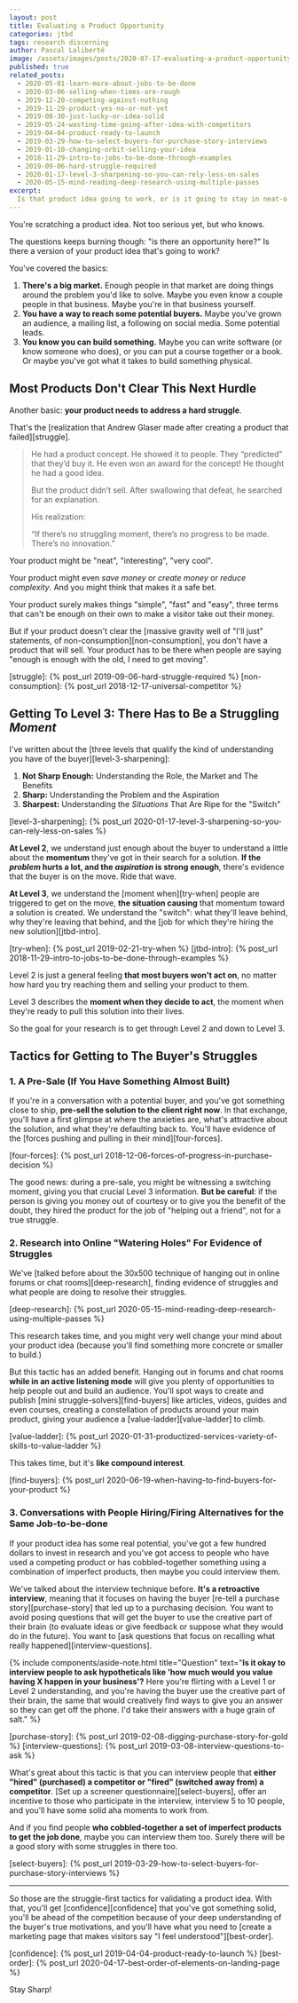 ```yaml
---
layout: post
title: Evaluating a Product Opportunity
categories: jtbd
tags: research discerning
author: Pascal Laliberté
image: /assets/images/posts/2020-07-17-evaluating-a-product-opportunity.jpg
published: true
related_posts:
  - 2020-05-01-learn-more-about-jobs-to-be-done
  - 2020-03-06-selling-when-times-are-rough
  - 2019-12-20-competing-against-nothing
  - 2019-11-29-product-yes-no-or-not-yet
  - 2019-08-30-just-lucky-or-idea-solid
  - 2019-05-24-wasting-time-going-after-idea-with-competitors
  - 2019-04-04-product-ready-to-launch
  - 2019-03-29-how-to-select-buyers-for-purchase-story-interviews
  - 2019-01-10-changing-orbit-selling-your-idea
  - 2018-11-29-intro-to-jobs-to-be-done-through-examples
  - 2019-09-06-hard-struggle-required
  - 2020-01-17-level-3-sharpening-so-you-can-rely-less-on-sales
  - 2020-05-15-mind-reading-deep-research-using-multiple-passes
excerpt:
  Is that product idea going to work, or is it going to stay in neat-o land? To know for sure, you gotta find some struggling moments. Here are a few struggle-first tactics for evaluating a product opportunity.
---
```


You're scratching a product idea. Not too serious yet, but who knows.

The questions keeps burning though: "is there an opportunity here?" Is there a version of your product idea that's going to work?

You've covered the basics:

1. **There's a big market.** Enough people in that market are doing things around the problem you'd like to solve. Maybe you even know a couple people in that business. Maybe you're in that business yourself.
2. **You have a way to reach some potential buyers.** Maybe you've grown an audience, a mailing list, a following on social media. Some potential leads.
3. **You know you can build something.** Maybe you can write software (or know someone who does), or you can put a course together or a book. Or maybe you've got what it takes to build something physical.

## Most Products Don't Clear This Next Hurdle

Another basic: **your product needs to address a hard struggle**.

That's the [realization that Andrew Glaser made after creating a product that failed][struggle].

> He had a product concept. He showed it to people. They “predicted” that they’d buy it. He even won an award for the concept! He thought he had a good idea.
>
> But the product didn’t sell. After swallowing that defeat, he searched for an explanation.
>
> His realization:
> 
> “If there’s no struggling moment, there’s no progress to be made. There’s no innovation.”

Your product might be "neat", "interesting", "very cool".

Your product might even _save money_ or _create money_ or _reduce complexity_. And you might think that makes it a safe bet.

Your product surely makes things "simple", "fast" and "easy", three terms that can't be enough on their own to make a visitor take out their money.

But if your product doesn't clear the [massive gravity well of "I'll just" statements, of non-consumption][non-consumption], you don't have a product that will sell. Your product has to be there when people are saying "enough is enough with the old, I need to get moving".

[struggle]: {% post_url 2019-09-06-hard-struggle-required %}
[non-consumption]: {% post_url 2018-12-17-universal-competitor %}

## Getting To Level 3: There Has to Be a Struggling _Moment_

I've written about the [three levels that qualify the kind of understanding you have of the buyer][level-3-sharpening]:

1. **Not Sharp Enough:** Understanding the Role, the Market and The Benefits
2. **Sharp:** Understanding the Problem and the Aspiration
3. **Sharpest:** Understanding the _Situations_ That Are Ripe for the "Switch"

[level-3-sharpening]: {% post_url 2020-01-17-level-3-sharpening-so-you-can-rely-less-on-sales %}

**At Level 2**, we understand just enough about the buyer to understand a little about the **momentum** they've got in their search for a solution. **If the _problem_ hurts a lot, and the _aspiration_ is strong enough**, there's evidence that the buyer is on the move. Ride that wave.

**At Level 3**, we understand the [moment when][try-when] people are triggered to get on the move, **the situation causing** that momentum toward a solution is created. We understand the "switch": what they'll leave behind, why they're leaving that behind, and the [job for which they're hiring the new solution][jtbd-intro].

[try-when]: {% post_url 2019-02-21-try-when %}
[jtbd-intro]: {% post_url 2018-11-29-intro-to-jobs-to-be-done-through-examples %}

Level 2 is just a general feeling **that most buyers won't act on**, no matter how hard you try reaching them and selling your product to them.

Level 3 describes the **moment when they decide to act**, the moment when they're ready to pull this solution into their lives.

So the goal for your research is to get through Level 2 and down to Level 3.

## Tactics for Getting to The Buyer's Struggles

### 1. A Pre-Sale (If You Have Something Almost Built)

If you're in a conversation with a potential buyer, and you've got something close to ship, **pre-sell the solution to the client right now**. In that exchange, you'll have a first glimpse at where the anxieties are, what's attractive about the solution, and what they're defaulting back to. You'll have evidence of the [forces pushing and pulling in their mind][four-forces].

[four-forces]: {% post_url 2018-12-06-forces-of-progress-in-purchase-decision %}

The good news: during a pre-sale, you might be witnessing a switching moment, giving you that crucial Level 3 information. **But be careful**: if the person is giving you money out of courtesy or to give you the benefit of the doubt, they hired the product for the job of "helping out a friend", not for a true struggle.

### 2. Research into Online "Watering Holes" For Evidence of Struggles

We've [talked before about the 30x500 technique of hanging out in online forums or chat rooms][deep-research], finding evidence of struggles and what people are doing to resolve their struggles.

[deep-research]: {% post_url 2020-05-15-mind-reading-deep-research-using-multiple-passes %}

This research takes time, and you might very well change your mind about your product idea (because you'll find something more concrete or smaller to build.)

But this tactic has an added benefit. Hanging out in forums and chat rooms **while in an active listening mode** will give you plenty of opportunities to help people out and build an audience. You'll spot ways to create and publish [mini struggle-solvers][find-buyers] like articles, videos, guides and even courses, creating a constellation of products around your main product, giving your audience a [value-ladder][value-ladder] to climb.

[value-ladder]: {% post_url 2020-01-31-productized-services-variety-of-skills-to-value-ladder %}

This takes time, but it's **like compound interest**.

[find-buyers]: {% post_url 2020-06-19-when-having-to-find-buyers-for-your-product %}

### 3. Conversations with People Hiring/Firing Alternatives for the Same Job-to-be-done

If your product idea has some real potential, you've got a few hundred dollars to invest in research and you've got access to people who have used a competing product or has cobbled-together something using a combination of imperfect products, then maybe you could interview them.

We've talked about the interview technique before. **It's a retroactive interview**, meaning that it focuses on having the buyer [re-tell a purchase story][purchase-story] that led up to a purchasing decision. You want to avoid posing questions that will get the buyer to use the creative part of their brain (to evaluate ideas or give feedback or suppose what they would do in the future). You want to [ask questions that focus on recalling what really happened][interview-questions].

{% include components/aside-note.html title="Question" text="**Is it okay to interview people to ask hypotheticals like 'how much would you value having X happen in your business'?** Here you're flirting with a Level 1 or Level 2 understanding, and you're having the buyer use the creative part of their brain, the same that would creatively find ways to give you an answer so they can get off the phone. I'd take their answers with a huge grain of salt." %}

[purchase-story]: {% post_url 2019-02-08-digging-purchase-story-for-gold %}
[interview-questions]: {% post_url 2019-03-08-interview-questions-to-ask %}

What's great about this tactic is that you can interview people that **either "hired" (purchased) a competitor or "fired" (switched away from) a competitor**. [Set up a screener questionnaire][select-buyers], offer an incentive to those who participate in the interview, interview 5 to 10 people, and you'll have some solid aha moments to work from.

And if you find people **who cobbled-together a set of imperfect products to get the job done**, maybe you can interview them too. Surely there will be a good story with some struggles in there too.

[select-buyers]: {% post_url 2019-03-29-how-to-select-buyers-for-purchase-story-interviews %}

---

So those are the struggle-first tactics for validating a product idea. With that, you'll get [confidence][confidence] that you've got something solid, you'll be ahead of the competition because of your deep understanding of the buyer's true motivations, and you'll have what you need to [create a marketing page that makes visitors say "I feel understood"][best-order].

[confidence]: {% post_url 2019-04-04-product-ready-to-launch %}
[best-order]: {% post_url 2020-04-17-best-order-of-elements-on-landing-page %}

Stay Sharp!
